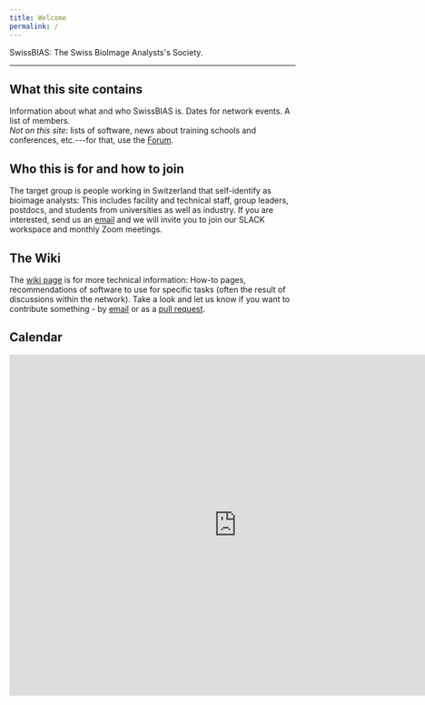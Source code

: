 ```yaml
---
title: Welcome
permalink: /
---
```



SwissBIAS: The Swiss BioImage Analysts's Society.  

---

## What this site contains
Information about what and who SwissBIAS is.
Dates for network events.
A list of members.   
*Not on this site*: lists of software, news about training schools and conferences, etc.---for that, use the [Forum](https://forum.image.sc/).

## Who this is for and how to join
The target group is people working in Switzerland that self-identify as bioimage analysts: This includes facility and technical staff, group leaders, postdocs, and students from universities as well as industry. 
If you are interested, send us an [email](mailto:info@swissbias.ch) and we will invite you to join our SLACK workspace and monthly Zoom meetings.


## The Wiki
The [wiki page](https://github.com/SwissBIAS/SwissBIAS.github.io/wiki) is for more technical information: 
How-to pages, recommendations of software to use for specific tasks (often the result of discussions within the network). 
Take a look and let us know if you want to contribute something - by [email](mailto:info@swissbias.ch) or as a [pull request](https://github.com/SwissBIAS/SwissBIAS.github.io/pulls).

## Calendar
<iframe src="https://calendar.google.com/calendar/embed?src=0ehba6ebqgebeuk2soq527l4bg%40group.calendar.google.com&ctz=Europe%2FZurich" style="border: 0" width="800" height="600" frameborder="0" scrolling="no"></iframe>
